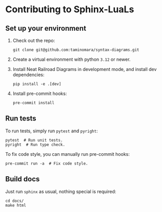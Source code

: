 # Contributing to Sphinx-LuaLs

## Set up your environment

1. Check out the repo:

   ```shell
   git clone git@github.com:taminomara/syntax-diagrams.git
   ```

2. Create a virtual environment with python `3.12` or newer.

3. Install Neat Railroad Diagrams in development mode, and install dev dependencies:

   ```shell
   pip install -e .[dev]
   ```

4. Install pre-commit hooks:

   ```shell
   pre-commit install
   ```

## Run tests

To run tests, simply run `pytest` and `pyright`:

```shell
pytest  # Run unit tests.
pyright  # Run type check.
```

To fix code style, you can manually run pre-commit hooks:

```shell
pre-commit run -a  # Fix code style.
```


## Build docs

Just run `sphinx` as usual, nothing special is required:

```shell
cd docs/
make html
```
